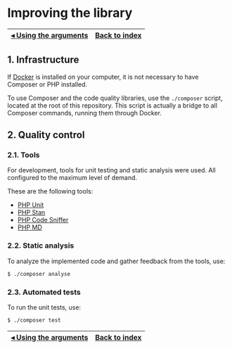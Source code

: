 # Improving the library

[◂ Using the arguments](06-using-the-arguments.md) | [Back to index](index.md)
-- | --


## 1. Infrastructure

If [Docker](https://www.docker.com/) is installed on your computer, it is not necessary to have Composer or PHP installed.

To use Composer and the code quality libraries, use the `./composer` script, located at the root of this repository. This script is actually a bridge to all Composer commands, running them through Docker.

## 2. Quality control

### 2.1. Tools

For development, tools for unit testing and static analysis were used. All configured to the maximum level of demand.

These are the following tools:

- [PHP Unit](https://phpunit.de)
- [PHP Stan](https://phpstan.org)
- [PHP Code Sniffer](https://github.com/squizlabs/PHP_CodeSniffer)
- [PHP MD](https://phpmd.org)

### 2.2. Static analysis

To analyze the implemented code and gather feedback from the tools, use:

```bash
$ ./composer analyse
```

### 2.3. Automated tests

To run the unit tests, use:

```bash
$ ./composer test
```


[◂ Using the arguments](06-using-the-arguments.md) | [Back to index](index.md)
-- | --
